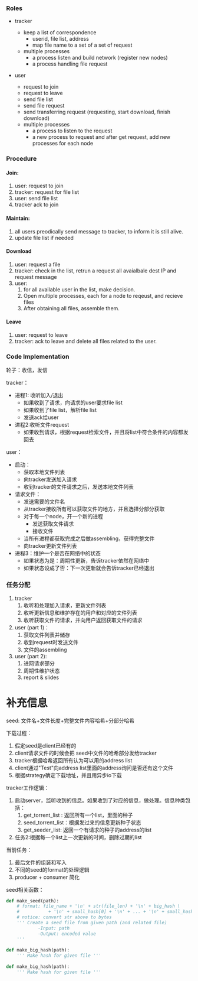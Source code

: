 ### Roles

* tracker

  * keep a list of correspondence
    * userid, file list, address
    * map file name to a set of a set of request   
  * multiple processes
    * a process listen and build network (register new nodes)
    * a process handling file request

* user

  * request to join
  * request to leave
  * send file list
  * send file request
  * send transferring request (requesting, start download, finish download)
  * multiple processes
    * a process to listen to the request
    * a new process to request and after get request, add new processes for each node



### Procedure

#### Join:

1. user: request to join
2. tracker: request for file list
3. user: send file list
4. tracker ack to join



#### Maintain:

1. all users preodically send message to tracker, to inform it is still alive.
2. update file list if needed



#### Download

1. user: request a file
2. tracker: check in the list, retrun a request all avaialbale dest IP and request message
3. user:
   1. for all available user in the list, make decision.
   2. Open multiple processes, each for a node to reqeust, and recieve files
   3. After obtaining all files, assemble them.



#### Leave

1. user: request to leave
2. tracker: ack to leave and delete all files related to the user.



### Code Implementation

轮子：收信，发信

tracker：

* 进程1: 收听加入/退出
  * 如果收到了请求，向请求的user要求file list
  * 如果收到了file list，解析file list
  * 发送ack给user
* 进程2:收听文件request
  * 如果收到请求，根据request检索文件，并且将list中符合条件的内容都发回去

user：

* 启动：
  * 获取本地文件列表
  * 向tracker发送加入请求
  * 收到tracker的文件请求之后，发送本地文件列表
* 请求文件：
  * 发送需要的文件名
  * 从tracker接收所有可以获取文件的地方，并且选择分部分获取
  * 对于每一个node，开一个新的进程
    * 发送获取文件请求
    * 接收文件
  * 当所有进程都获取完成之后做assembling，获得完整文件
  * 向tracker更新文件列表
* 进程3：维护一个是否在网络中的状态
  * 如果状态为是：周期性更新，告诉tracker依然在网络中
  * 如果状态设成了否：下一次更新就会告诉tracker已经退出



### 任务分配

1. tracker
   1. 收听和处理加入请求，更新文件列表
   2. 收听更新信息和维护存在的用户和对应的文件列表
   3. 收听获取文件的请求，并向用户返回获取文件的请求
2. user (part 1)：
   1. 获取文件列表并储存
   2. 收到request时发送文件
   3. 文件的assembling
3. user (part 2):
   1. 进网请求部分
   2. 周期性维护状态
   3. report & slides



# 补充信息

seed: 文件名+文件长度+完整文件内容哈希+分部分哈希

下载过程：

1. 假定seed是client已经有的
2. client请求文件的时候会把 seed中文件的哈希部分发给tracker
3. tracker根据哈希返回所有认为可以用的address list
4. client通过"Test"向address list里面的address询问是否还有这个文件
5. 根据strategy确定下载地址，并且用异步io下载



tracker工作逻辑：

1. 启动server，监听收到的信息。如果收到了对应的信息，做处理。信息种类包括：
   1. get_torrent_list : 返回所有一个list，里面的种子
   2. seed_torrent_list：根据发过来的信息更新种子状态
   3. get_seeder_list: 返回一个有请求的种子的address的list
2. 任务2:根据每一个list上一次更新的时间，删除过期的list



当前任务：

1. 最后文件的组装和写入
2. 不同的seed的format的处理逻辑
3. producer + consumer 简化



seed相关函数：

```python
def make_seed(path):
    # format: file_name + '\n' + str(file_len) + '\n' + big_hash \
    #           + '\n' + small_hash[0] + '\n' + ... + '\n' + small_hash[n]
    # notice: convert str above to bytes
    ''' Create a seed file from given path (and related file) 
            -Input: path
            -Output: encoded value 
    '''
    
def make_big_hash(path):
    ''' Make hash for given file '''
    
def make_big_hash(path):
    ''' Make hash for given file '''
```





